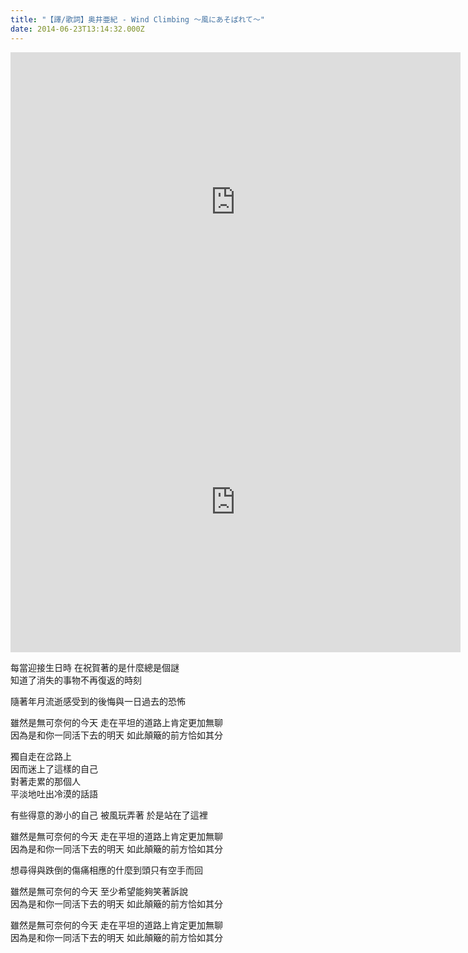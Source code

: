 ```yaml
---
title: "【譯/歌詞】奥井亜紀 - Wind Climbing ～風にあそばれて～"
date: 2014-06-23T13:14:32.000Z
---
```


<iframe width="720" height="480" src="https://www.youtube.com/embed/jRFD8HwkS-Y" frameborder="0" allow="accelerometer; autoplay; clipboard-write; encrypted-media; gyroscope; picture-in-picture" allowfullscreen></iframe>

<iframe width="720" height="480" src="https://www.youtube.com/embed/p7M1IBx93Fc" frameborder="0" allow="accelerometer; autoplay; clipboard-write; encrypted-media; gyroscope; picture-in-picture" allowfullscreen></iframe>

每當迎接生日時 在祝賀著的是什麼總是個謎
<br>知道了消失的事物不再復返的時刻

隨著年月流逝感受到的後悔與一日過去的恐怖

雖然是無可奈何的今天 走在平坦的道路上肯定更加無聊
<br>因為是和你一同活下去的明天 如此顛簸的前方恰如其分

獨自走在岔路上
<br>因而迷上了這樣的自己
<br>對著走累的那個人
<br>平淡地吐出冷漠的話語

有些得意的渺小的自己 被風玩弄著 於是站在了這裡

雖然是無可奈何的今天 走在平坦的道路上肯定更加無聊
<br>因為是和你一同活下去的明天 如此顛簸的前方恰如其分

想尋得與跌倒的傷痛相應的什麼到頭只有空手而回

雖然是無可奈何的今天 至少希望能夠笑著訴說
<br>因為是和你一同活下去的明天 如此顛簸的前方恰如其分

雖然是無可奈何的今天 走在平坦的道路上肯定更加無聊
<br>因為是和你一同活下去的明天 如此顛簸的前方恰如其分
